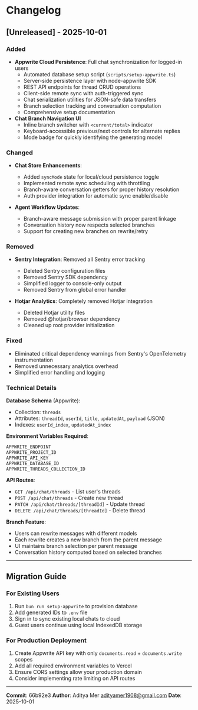 # Changelog

## [Unreleased] - 2025-10-01

### Added
- **Appwrite Cloud Persistence**: Full chat synchronization for logged-in users
  - Automated database setup script (`scripts/setup-appwrite.ts`)
  - Server-side persistence layer with node-appwrite SDK
  - REST API endpoints for thread CRUD operations
  - Client-side remote sync with auth-triggered sync
  - Chat serialization utilities for JSON-safe data transfers
  - Branch selection tracking and conversation computation
  - Comprehensive setup documentation
- **Chat Branch Navigation UI**
  - Inline branch switcher with `<current/total>` indicator
  - Keyboard-accessible previous/next controls for alternate replies
  - Mode badge for quickly identifying the generating model

### Changed
- **Chat Store Enhancements**:
  - Added `syncMode` state for local/cloud persistence toggle
  - Implemented remote sync scheduling with throttling
  - Branch-aware conversation getters for proper history resolution
  - Auth provider integration for automatic sync enable/disable

- **Agent Workflow Updates**:
  - Branch-aware message submission with proper parent linkage
  - Conversation history now respects selected branches
  - Support for creating new branches on rewrite/retry

### Removed
- **Sentry Integration**: Removed all Sentry error tracking
  - Deleted Sentry configuration files
  - Removed Sentry SDK dependency
  - Simplified logger to console-only output
  - Removed Sentry from global error handler

- **Hotjar Analytics**: Completely removed Hotjar integration
  - Deleted Hotjar utility files
  - Removed @hotjar/browser dependency
  - Cleaned up root provider initialization

### Fixed
- Eliminated critical dependency warnings from Sentry's OpenTelemetry instrumentation
- Removed unnecessary analytics overhead
- Simplified error handling and logging

### Technical Details
**Database Schema** (Appwrite):
- Collection: `threads`
- Attributes: `threadId`, `userId`, `title`, `updatedAt`, `payload` (JSON)
- Indexes: `userId_index`, `updatedAt_index`

**Environment Variables Required**:
```bash
APPWRITE_ENDPOINT
APPWRITE_PROJECT_ID
APPWRITE_API_KEY
APPWRITE_DATABASE_ID
APPWRITE_THREADS_COLLECTION_ID
```

**API Routes**:
- `GET /api/chat/threads` - List user's threads
- `POST /api/chat/threads` - Create new thread
- `PATCH /api/chat/threads/[threadId]` - Update thread
- `DELETE /api/chat/threads/[threadId]` - Delete thread

**Branch Feature**:
- Users can rewrite messages with different models
- Each rewrite creates a new branch from the parent message
- UI maintains branch selection per parent message
- Conversation history computed based on selected branches

---

## Migration Guide

### For Existing Users
1. Run `bun run setup-appwrite` to provision database
2. Add generated IDs to `.env` file
3. Sign in to sync existing local chats to cloud
4. Guest users continue using local IndexedDB storage

### For Production Deployment
1. Create Appwrite API key with only `documents.read` + `documents.write` scopes
2. Add all required environment variables to Vercel
3. Ensure CORS settings allow your production domain
4. Consider implementing rate limiting on API routes

---

**Commit**: 66b92e3
**Author**: Aditya Mer <adityamer1908@gmail.com>
**Date**: 2025-10-01
